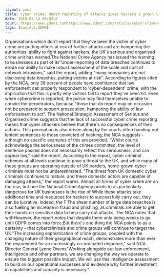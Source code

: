 ```yaml
---
layout: post
title: Cyber crime: Under-reporting of attacks gives hackers a green light, say police
date: 2018-05-14 00:02:6
tourl: https://www.zdnet.comhttps://www.zdnet.com/article/cyber-crime-under-reporting-of-attacks-gives-hackers-a-green-light-say-police/
tags: [Law,Act,GDPR]
---
```

Organisations which don't report that they've been the victim of cyber crime are putting others at risk of further attacks and are hampering the authorities' ability to fight against hackers, the UK's serious and organised crime unit has warned.The National Crime Agency has issued the warning to businesses as part of its"Under-reporting of data breaches continues to erode our ability to make robust assessment of the scale and cost of network intrusions," said the report, adding "many companies are not disclosing data breaches, putting victims at risk". According to figures cited by the NCA, only 38 percent of people have confidence that law enforcement can properly respondent to 'cyber-dependent' crime, with the implication that this is partly why victims fail to report they've been hit. Even when cybercrime is reported, the police may find themselves unable to convict the perpetrators, because "those that do report may on occasion not be prepared to support prosecution, hampering the ability of law enforcement to act". The National Strategic Assessment of Serious and Organised crime suggests that the lack of successful cyber crime reporting means that cyber attackers believe that there's no consequences of their actions. This perception is also driven along by the courts often handing out lenient sentences to those convicted of hacking, the NCA suggests - although no specific examples of this are provided. "Whilst courts acknowledge the seriousness of the crimes committed, the level of sentence passed does not necessarily reflect this seriousness, and can appear low," said the report. According to the report, cyber criminal schemes at all levels continue to pose a threat to the UK, and while many of these groups are operating outside of UK borders, home-grown cyber criminals must not be underestimated. "The threat from UK domestic cyber criminals continues to mature, and these domestic actors are capable of damaging attacks," the report warns. Almost all forms of cyber crime are on the rise, but one the National Crime Agency points to as particularly dangerous for UK businesses is the rise of While these attacks take additional time and resources for hackers to successfully carry out, they can be lucrative. Indeed, the F The sheer number of large data breaches is also fuelling an increase in fraud and phishing, as criminals are able to get their hands on sensitive data to help carry out attacks. The NCA notes that withHowever, the report notes that despite there only being weeks to go until GDPR comes into force,But there's one thing the NCA points to as a certainty - that cybercriminals and crime groups will continue to target the UK."The increasing sophistication of crime groups, coupled with the changing nature of their geographical reach, demonstrates more than ever the requirement for an increasingly co-ordinated response," said NCA Director General Lynne Owens"Working alongside our law enforcement, intelligence and other partners, we are changing the way we operate to ensure the biggest possible impact. We will use this intelligence assessment to build on our operational successes and evidence why further investment in capabilities and capacity is necessary."